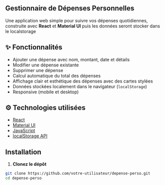 ## Gestionnaire de Dépenses Personnelles

Une application web simple pour suivre vos dépenses quotidiennes, construite avec **React** et **Material UI** puis les données seront stocker dans le localstorage

## ✨ Fonctionnalités

- Ajouter une dépense avec nom, montant, date et détails
- Modifier une dépense existante
- Supprimer une dépense
- Calcul automatique du total des dépenses
- Affichage clair et esthétique des dépenses avec des cartes stylées
- Données stockées localement dans le navigateur (`localStorage`)
- Responsive (mobile et desktop)

## ⚙️ Technologies utilisées

- [React](https://reactjs.org/)
- [Material UI](https://mui.com/)
- [JavaScript](https://developer.mozilla.org/fr/docs/Web/JavaScript)
- [localStorage API](https://developer.mozilla.org/fr/docs/Web/API/Window/localStorage)

## Installation

1. **Clonez le dépôt**

```bash
git clone https://github.com/votre-utilisateur/depense-perso.git
cd depense-perso
